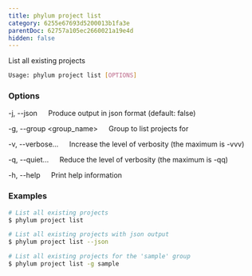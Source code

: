```yaml
---
title: phylum project list
category: 6255e67693d5200013b1fa3e
parentDoc: 62757a105ec2660021a19e4d
hidden: false
---
```


List all existing projects

```sh
Usage: phylum project list [OPTIONS]
```

### Options

-j, --json
&emsp; Produce output in json format (default: false)

-g, --group <group_name>
&emsp; Group to list projects for

-v, --verbose...
&emsp; Increase the level of verbosity (the maximum is -vvv)

-q, --quiet...
&emsp; Reduce the level of verbosity (the maximum is -qq)

-h, --help
&emsp; Print help information

### Examples

```sh
# List all existing projects
$ phylum project list

# List all existing projects with json output
$ phylum project list --json

# List all existing projects for the 'sample' group
$ phylum project list -g sample
```
